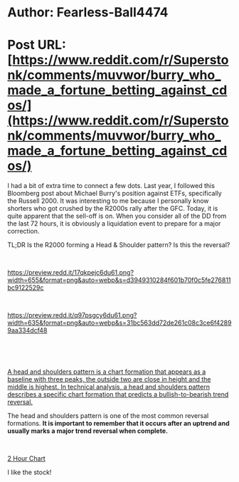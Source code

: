 # Author: Fearless-Ball4474
# Post URL: [https://www.reddit.com/r/Superstonk/comments/muvwor/burry_who_made_a_fortune_betting_against_cdos/](https://www.reddit.com/r/Superstonk/comments/muvwor/burry_who_made_a_fortune_betting_against_cdos/)


I had a bit of extra time to connect a few dots. Last year, I followed this Bloomberg post about Michael Burry's position against ETFs, specifically the Russell 2000. It was interesting to me because I personally know shorters who got crushed by the R2000s rally after the GFC.  Today, it is quite apparent that the sell-off is on. When you consider all of the DD from the last 72 hours, it is obviously a liquidation event to prepare for a major correction. 

TL;DR Is the R2000 forming a Head & Shoulder pattern? Is this the reversal? 

&#x200B;

https://preview.redd.it/17qkpejc6du61.png?width=655&format=png&auto=webp&s=d3949310284f601b70f0c5fe276811bc9122529c

&#x200B;

https://preview.redd.it/q97psgcy6du61.png?width=635&format=png&auto=webp&s=31bc563dd72de261c08c3ce6f42899aa334dcf48

&#x200B;

&#x200B;

[ A head and shoulders pattern is a chart formation that appears as a baseline with three peaks, the outside two are close in height and the middle is highest. In technical analysis, a head and shoulders pattern describes a specific chart formation that predicts a bullish-to-bearish trend reversal. ](https://preview.redd.it/9z8fwr2n6du61.png?width=1077&format=png&auto=webp&s=af5fb25483c1e4611290545958d52b8567aa1de9)

  
The head and shoulders pattern is one of the most common reversal formations. **It is important to remember that it occurs after an uptrend and usually marks a major trend reversal when complete.**  

&#x200B;

[2 Hour Chart ](https://preview.redd.it/wm5paxlp6du61.jpg?width=1847&format=pjpg&auto=webp&s=d1962dcfe87cdd028f66e388e37eeba5f3a2c0f8)

I like the stock!
